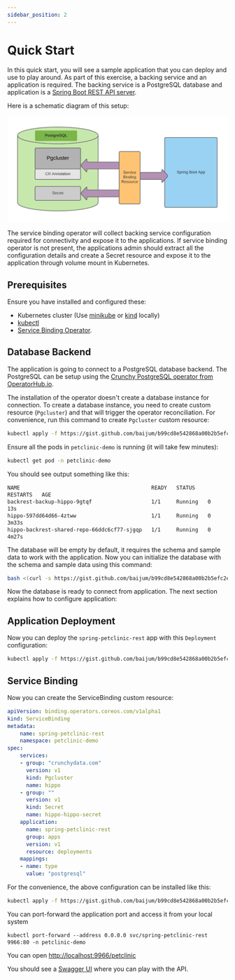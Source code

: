 ```yaml
---
sidebar_position: 2
---
```


# Quick Start

In this quick start, you will see a sample application that you can deploy and
use to play around.  As part of this exercise, a backing service and an
application is required.  The backing service is a PostgreSQL database and
application is a [Spring Boot REST API server][petclinic].

Here is a schematic diagram of this setup:

![postgresql-spring-boot](/img/docs/postgresql-spring-boot.png)

The service binding operator will collect backing service configuration required
for connectivity and expose it to the applications.  If service binding operator
is not present, the applications admin should extract all the configuration
details and create a Secret resource and expose it to the application through
volume mount in Kubernetes.

## Prerequisites

Ensure you have installed and configured these:

- Kubernetes cluster (Use [minikube](https://minikube.sigs.k8s.io/) or
  [kind](https://kind.sigs.k8s.io/) locally)
- [kubectl](https://kubernetes.io/docs/tasks/tools/#kubectl)
- [Service Binding Operator](installing-service-binding).

## Database Backend

The application is going to connect to a PostgreSQL database backend.  The
PostgreSQL can be setup using the [Crunchy PostgreSQL operator from
OperatorHub.io][crunchy].

The installation of the operator doesn't create a database instance for
connection.  To create a database instance, you need to create custom resource
(`Pgcluster`) and that will trigger the operator reconciliation.  For
convenience, run this command to create `Pgcluster` custom resource:

```bash
kubectl apply -f https://gist.github.com/baijum/b99cd8e542868a00b2b5efc2e1b7dc10/raw/04eb5fe3d7f393af5a6760b03d9a1a3f5c725077/pgcluster.yaml
```

Ensure all the pods in `petclinic-demo` is running (it will take few minutes):

```bash
kubectl get pod -n petclinic-demo
```

You should see output something like this:

```
NAME                                          READY   STATUS    RESTARTS   AGE
backrest-backup-hippo-9gtqf                   1/1     Running   0          13s
hippo-597dd64d66-4ztww                        1/1     Running   0          3m33s
hippo-backrest-shared-repo-66ddc6cf77-sjgqp   1/1     Running   0          4m27s
```

The database will be empty by default, it requires the schema and sample data to
work with the application.  Now you can initialize the database with the schema
and sample data using this command:

```bash
bash <(curl -s https://gist.github.com/baijum/b99cd8e542868a00b2b5efc2e1b7dc10/raw/04eb5fe3d7f393af5a6760b03d9a1a3f5c725077/init-database.sh)>
```

Now the database is ready to connect from application.  The next section
explains how to configure application:

## Application Deployment

Now you can deploy the `spring-petclinic-rest` app with this `Deployment`
configuration:

```bash
kubectl apply -f https://gist.github.com/baijum/b99cd8e542868a00b2b5efc2e1b7dc10/raw/04eb5fe3d7f393af5a6760b03d9a1a3f5c725077/app-deployment.yaml
```

## Service Binding

Now you can create the ServiceBinding custom resource:

```yaml
apiVersion: binding.operators.coreos.com/v1alpha1
kind: ServiceBinding
metadata:
    name: spring-petclinic-rest
    namespace: petclinic-demo
spec:
    services:
    - group: "crunchydata.com"
      version: v1
      kind: Pgcluster
      name: hippo
    - group: ""
      version: v1
      kind: Secret
      name: hippo-hippo-secret
    application:
      name: spring-petclinic-rest
      group: apps
      version: v1
      resource: deployments
    mappings:
    - name: type
      value: "postgresql"
```

For the convenience, the above configuration can be installed like this:

```bash
kubectl apply -f https://gist.github.com/baijum/b99cd8e542868a00b2b5efc2e1b7dc10/raw/04eb5fe3d7f393af5a6760b03d9a1a3f5c725077/service-binding.yaml
```


You can port-forward the application port and access it from your local system

```
kubectl port-forward --address 0.0.0.0 svc/spring-petclinic-rest 9966:80 -n petclinic-demo
```

You can open [http://localhost:9966/petclinic](http://localhost:9966/petclinic)

You should see a [Swagger UI][swagger] where you can play with the API.

[petclinic]: https://github.com/spring-petclinic/spring-petclinic-rest
[olm]: https://olm.operatorframework.io
[crunchy]: https://operatorhub.io/operator/postgresql
[operator-sdk]: https://sdk.operatorframework.io
[pack]: https://buildpacks.io/docs/tools/pack/
[swagger]: https://swagger.io

